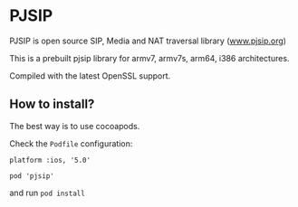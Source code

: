 
PJSIP
=====

PJSIP is open source SIP, Media and NAT traversal library (www.pjsip.org)

This is a prebuilt pjsip library for armv7, armv7s, arm64, i386 architectures.

Compiled with the latest OpenSSL support.

How to install?
---------------

The best way is to use cocoapods.

Check the `Podfile` configuration:
```
platform :ios, '5.0'

pod 'pjsip'
```
and run `pod install`
